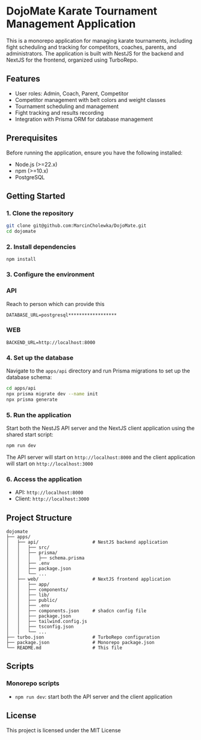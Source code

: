 # DojoMate Karate Tournament Management Application
This is a monorepo application for managing karate tournaments, including fight scheduling and tracking for competitors, coaches, parents, and administrators. The application is built with NestJS for the backend and NextJS for the frontend, organized using TurboRepo.

## Features

- User roles: Admin, Coach, Parent, Competitor
- Competitor management with belt colors and weight classes
- Tournament scheduling and management
- Fight tracking and results recording
- Integration with Prisma ORM for database management

## Prerequisites
Before running the application, ensure you have the following installed:

- Node.js (>=22.x)
- npm (>=10.x)
- PostgreSQL

## Getting Started

### 1. Clone the repository
```bash
git clone git@github.com:MarcinCholewka/DojoMate.git
cd dojomate
```

### 2. Install dependencies
```code
npm install
```

### 3. Configure the environment
### API
Reach to person which can provide this
```code
DATABASE_URL=postgresql******************
```

### WEB
```code
BACKEND_URL=http://localhost:8000
```

### 4. Set up the database
Navigate to the `apps/api` directory and run Prisma migrations to set up the database schema:
```bash
cd apps/api
npx prisma migrate dev --name init
npx prisma generate
```

### 5. Run the application
Start both the NestJS API server and the NextJS client application using the shared start script:
```bash
npm run dev
```

The API server will start on `http://localhost:8000` and the client application will start on `http://localhost:3000`

### 6. Access the application
- API: `http://localhost:8000`
- Client: `http://localhost:3000`

## Project Structure
```
dojomate
├── apps/
│   ├── api/                    # NestJS backend application
│   │   ├── src/
│   │   ├── prisma/
│   │   │   ├── schema.prisma
│   │   ├── .env
│   │   ├── package.json
│   │   └── ...
│   ├── web/                    # NextJS frontend application
│   │   ├── app/
│   │   ├── components/
│   │   ├── lib/
│   │   ├── public/
│   │   ├── .env
│   │   ├── components.json     # shadcn config file
│   │   ├── package.json
│   │   ├── tailwind.config.js
│   │   ├── tsconfig.json
│   │   └── ...
├── turbo.json                  # TurboRepo configuration
├── package.json                # Monorepo package.json
└── README.md                   # This file
```

## Scripts
### Monorepo scripts
- `npm run dev`: start both the API server and the client application

## License
This project is licensed under the MIT License

